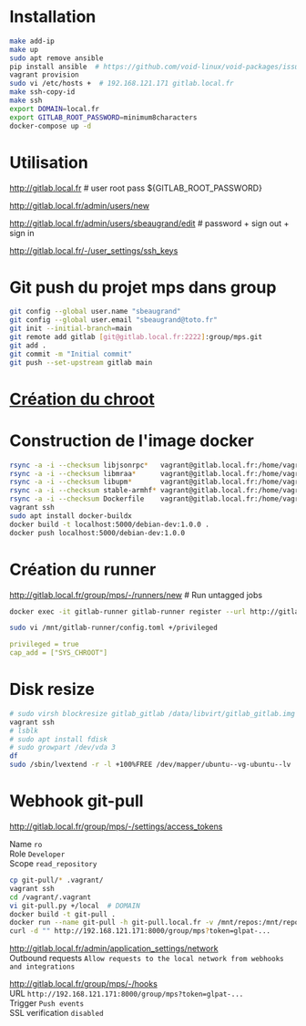 # Installation
```sh
make add-ip
make up
sudo apt remove ansible
pip install ansible  # https://github.com/void-linux/void-packages/issues/47483
vagrant provision
sudo vi /etc/hosts +  # 192.168.121.171 gitlab.local.fr
make ssh-copy-id
make ssh
export DOMAIN=local.fr
export GITLAB_ROOT_PASSWORD=minimum8characters
docker-compose up -d
```

# Utilisation
http://gitlab.local.fr  # user root pass ${GITLAB_ROOT_PASSWORD}

http://gitlab.local.fr/admin/users/new

http://gitlab.local.fr/admin/users/sbeaugrand/edit  # password + sign out + sign in

http://gitlab.local.fr/-/user_settings/ssh_keys

# Git push du projet mps dans group
```sh
git config --global user.name "sbeaugrand"
git config --global user.email "sbeaugrand@toto.fr"
git init --initial-branch=main
git remote add gitlab [git@gitlab.local.fr:2222]:group/mps.git
git add .
git commit -m "Initial commit"
git push --set-upstream gitlab main
```

# [Création du chroot](../../mps/README.md#create-chroot)

# Construction de l'image docker
```sh
rsync -a -i --checksum libjsonrpc*   vagrant@gitlab.local.fr:/home/vagrant/
rsync -a -i --checksum libmraa*      vagrant@gitlab.local.fr:/home/vagrant/
rsync -a -i --checksum libupm*       vagrant@gitlab.local.fr:/home/vagrant/
rsync -a -i --checksum stable-armhf* vagrant@gitlab.local.fr:/home/vagrant/
rsync -a -i --checksum Dockerfile    vagrant@gitlab.local.fr:/home/vagrant/
vagrant ssh
sudo apt install docker-buildx
docker build -t localhost:5000/debian-dev:1.0.0 .
docker push localhost:5000/debian-dev:1.0.0
```

# Création du runner
http://gitlab.local.fr/group/mps/-/runners/new  # Run untagged jobs
```sh
docker exec -it gitlab-runner gitlab-runner register --url http://gitlab.local.fr --executor docker --docker-image "localhost:5000/debian-dev:1.0.0" --token ...
```
```sh
sudo vi /mnt/gitlab-runner/config.toml +/privileged
```
```yml
privileged = true
cap_add = ["SYS_CHROOT"]
```

# Disk resize
```sh
# sudo virsh blockresize gitlab_gitlab /data/libvirt/gitlab_gitlab.img 64G
vagrant ssh
# lsblk
# sudo apt install fdisk
# sudo growpart /dev/vda 3
df
sudo /sbin/lvextend -r -l +100%FREE /dev/mapper/ubuntu--vg-ubuntu--lv
```

# Webhook git-pull
http://gitlab.local.fr/group/mps/-/settings/access_tokens

Name `ro`<br/>
Role `Developer`<br/>
Scope `read_repository`

```sh
cp git-pull/* .vagrant/
vagrant ssh
cd /vagrant/.vagrant
vi git-pull.py +/local  # DOMAIN
docker build -t git-pull .
docker run --name git-pull -h git-pull.local.fr -v /mnt/repos:/mnt/repos -p 0.0.0.0:8000:8000 --restart unless-stopped -d git-pull
curl -d "" http://192.168.121.171:8000/group/mps?token=glpat-...
```
http://gitlab.local.fr/admin/application_settings/network<br/>
Outbound requests `Allow requests to the local network from webhooks and integrations`

http://gitlab.local.fr/group/mps/-/hooks<br/>
URL `http://192.168.121.171:8000/group/mps?token=glpat-...`<br/>
Trigger `Push events`<br/>
SSL verification `disabled`
